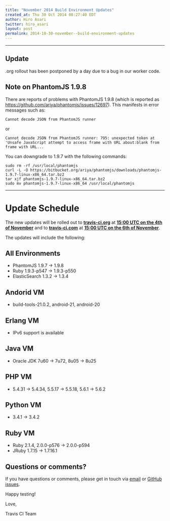 ```yaml
---
title: "November 2014 Build Environment Updates"
created_at: Thu 30 Oct 2014 08:27:40 EDT
author: Hiro Asari
twitter: hiro_asari
layout: post
permalink: 2014-10-30-november--build-environment-updates
---
```


---------

## Update

.org rollout has been postponed by a day due to a bug in our worker code.

## Note on PhantomJS 1.9.8

There are reports of problems with PhantomJS 1.9.8 (which is reported as https://github.com/ariya/phantomjs/issues/12697).
This manifests in error messages such as:

```
Cannot decode JSON from PhantomJS runner
```
or
```
Cannot decode JSON from PhantomJS runner: 795: unexpected token at 'Unsafe JavaScript attempt to access frame with URL about:blank from frame with URL...
```

You can downgrade to 1.9.7 with the following commands:

```
sudo rm -rf /usr/local/phantomjs
curl -L -O https://bitbucket.org/ariya/phantomjs/downloads/phantomjs-1.9.7-linux-x86_64.tar.bz2
tar xjf phantomjs-1.9.7-linux-x86_64.tar.bz2
sudo mv phantomjs-1.9.7-linux-x86_64 /usr/local/phantomjs
```

---------


# Update Schedule

The new updates will be rolled out to
**[travis-ci.org](https://travis-ci.org)** at **[15:00 UTC on the 4th of November](http://everytimezone.com/#2014-11-4,180,cn3)** and
to **[travis-ci.com](https://travis-ci.com)** at **[15:00 UTC on the 6th of November](http://everytimezone.com/#2014-10-14,180,cn3)**.

The updates will include the following:

## All Environments

* PhantomJS 1.9.7 → 1.9.8
* Ruby 1.9.3-p547 → 1.9.3-p550
* ElasticSearch 1.3.2 → 1.3.4

## Andorid VM

* build-tools-21.0.2, android-21, android-20

## Erlang VM

* IPv6 support is available

## Java VM

* Oracle JDK 7u60 → 7u72, 8u05 → 8u25

## PHP VM

* 5.4.31 → 5.4.34, 5.5.17 → 5.5.18, 5.6.1 → 5.6.2

## Python VM

* 3.4.1 → 3.4.2

## Ruby VM

* Ruby 2.1.4, 2.0.0-p576 → 2.0.0-p594
* JRuby 1.7.15 → 1.7.16.1

## Questions or comments?

If you have questions or comments, please get in touch via [email](mailto:support@travis-ci.com)
or [GitHub issues](https://github.com/travis-ci/travis-ci/issues).

Happy testing!

Love,

Travis CI Team

